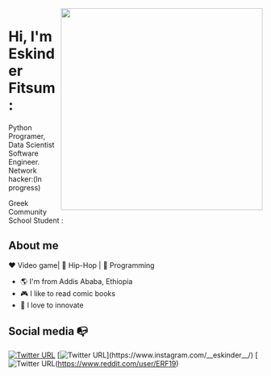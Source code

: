 <img align="right" width="400" height="400" src="https://2.bp.blogspot.com/-xIiy4p5jnSM/XCVQUtumeMI/AAAAAAAAMA0/QDMPq4JDXsgIt3pQ1VhoPpO4Vg0J4z-fACLcBGAs/s1600/Cyber%2BLink.jpg">


# Hi, I'm Eskinder Fitsum :

Python Programer, Data Scientist Software Engineer. Network hacker:(In progress)

Greek Community School Student :

## About me 

:heart: Video game| :black_heart: Hip-Hop | :blue_heart: Programming

- :earth_americas: I'm from Addis Ababa, Ethiopia
- :video_game: I like to read comic books
- :gem: I love to innovate


## Social media :mailbox_with_no_mail:

[![Twitter URL](https://img.shields.io/twitter/url?color=%231DA1F2&label=follow&logo=twitter&logoColor=%231DA1F2&style=flat-square&url=https%3A%2F%2Fwww.reddit.com%2Fuser%2FFatChicken277)](https://twitter.com/Radical_Romha)
[![Twitter URL](https://img.shields.io/twitter/url?color=%23fb3958&label=follow&logo=instagram&logoColor=%23fb3958&style=flat-square&url=https%3A%2F%2Fwww.instagram.com%2Falejorc_)](https://www.instagram.com/__eskinder__/)
[![Twitter URL](https://img.shields.io/twitter/url?color=orange&label=follow&logo=reddit&logoColor=orange&style=flat-square&url=https%3A%2F%2Fwww.reddit.com%2Fuser%2FFatChicken277)(https://www.reddit.com/user/ERF19)


